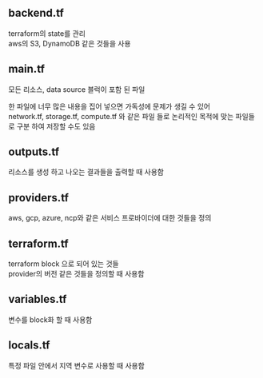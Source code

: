 ## backend.tf

terraform의 state를 관리 <br/> 
aws의 S3, DynamoDB 같은 것들을 사용

## main.tf
모든 리소스, data source 블럭이 포함 된 파일

한 파일에 너무 많은 내용을 집어 넣으면 가독성에 문제가 생길 수 있어 <br/>
network.tf, storage.tf, compute.tf 와 같은 파일 들로 논리적인 목적에 맞는 파일들로 구분 하여 저장할 수도 있음

## outputs.tf
리소스를 생성 하고 나오는 결과들을 출력할 때 사용함

## providers.tf
aws, gcp, azure, ncp와 같은 서비스 프로바이더에 대한 것들을 정의

## terraform.tf
terraform block 으로 되어 있는 것들</br>
provider의 버전 같은 것들을 정의할 때 사용함

## variables.tf
변수를 block화 할 때 사용함

## locals.tf
특정 파일 안에서 지역 변수로 사용할 때 사용함


